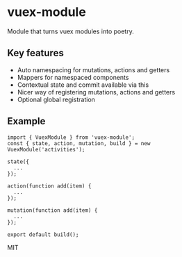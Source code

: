 # vuex-module

Module that turns vuex modules into poetry.

## Key features

* Auto namespacing for mutations, actions and getters
* Mappers for namespaced components
* Contextual state and commit available via this
* Nicer way of registering mutations, actions and getters
* Optional global registration

## Example

```
import { VuexModule } from 'vuex-module';
const { state, action, mutation, build } = new VuexModule('activities');

state({
  ...
});

action(function add(item) {
  ...
});

mutation(function add(item) {
  ...
});

export default build();
```

MIT
